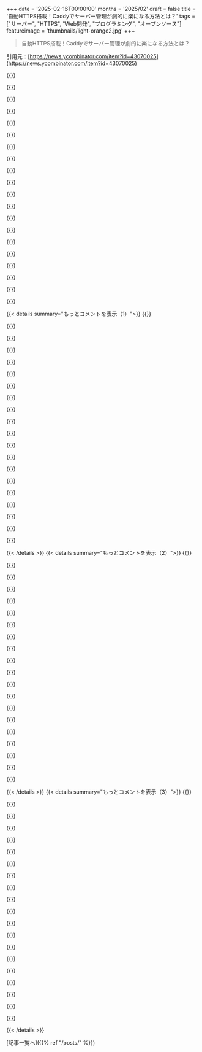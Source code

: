 +++
date = '2025-02-16T00:00:00'
months = '2025/02'
draft = false
title = '自動HTTPS搭載！Caddyでサーバー管理が劇的に楽になる方法とは？'
tags = ["サーバー", "HTTPS", "Web開発", "プログラミング", "オープンソース"]
featureimage = 'thumbnails/light-orange2.jpg'
+++

> 自動HTTPS搭載！Caddyでサーバー管理が劇的に楽になる方法とは？

引用元：[https://news.ycombinator.com/item?id=43070025](https://news.ycombinator.com/item?id=43070025)

{{<matomeQuote body="Caddyを使うと、開発中にAPIのHTTP2テストがめっちゃ楽になるんだ。多くの開発サーバーはHTTP1しか対応してないから、ローカルホストへの同時接続数が6に制限されちゃう。HTTP2はSSLが必要だけど、Caddyのリバースプロキシを使えば簡単にHTTP2が使えるようになり、ElectricSQLではこれをおすすめしてるよ。長いポーリングを行うAPIに最適だし、Viteの前に置くとリロードも速くなるんだ。" userName="samwillis" createdAt="2025-02-16T19:01:28" color="#45d325">}}

{{<matomeQuote body="HTTP2は厳密にはSSLが不要なんだけど、ブラウザがサポートしてないから、実質的にはサーバー間や非ブラウザクライアントでしか使えないんだ。HTTP3は完全に暗号化が必要になったけどね。" userName="jsheard" createdAt="2025-02-16T19:06:43" color="">}}

{{<matomeQuote body="ローカルでのHTTP2サポートがないのはほんと残念だよね。" userName="samwillis" createdAt="2025-02-16T19:12:30" color="">}}

{{<matomeQuote body="HTTP2を平文でサポートしない理由は、サーバーがHTTP/2かHTTP/1.1で応答するのを検出するのが複雑になるからだと思うよ。TLSを使えばALPNがあるから簡単なんだけどね。" userName="imdadadani" createdAt="2025-02-16T19:24:14" color="">}}

{{<matomeQuote body="最新のブラウザでは簡単にできるけど、実は愚かな中間プロキシがHTTP/2のリクエストをキャッシュしたり、壊したりする可能性があるからなんだ。暗号化があればこの問題はなくなるんだよね。" userName="zinekeller" createdAt="2025-02-16T22:52:07" color="#ff33a1">}}

{{<matomeQuote body="それはあんまり良い言い訳じゃないな。ブラウザがGopherサーバーに接続するのはgopher://example.comって打てばいいし、HTTP2もhttp2://example.comで良いはずだと思う。理由はさておき、そこの証明書をコピーしてブラウザでHTTP2使ってるよ。自分で作るより1秒早いんだ。" userName="jrockway" createdAt="2025-02-16T19:40:45" color="">}}

{{<matomeQuote body="URLでhttp2を使うのは、初期の移行が複雑になるんだよね。リンクをシェアする際に、ユーザーに最適な体験を直接保証できないし、古いリンクも気になるところだね。" userName="johannes1234321" createdAt="2025-02-16T22:17:10" color="">}}

{{<matomeQuote body="おお、これのおかげでさらに1秒節約だわ！" userName="taftster" createdAt="2025-02-16T20:06:28" color="">}}

{{<matomeQuote body="これって、どのブラウザやライブラリが信頼してるの？それともGoのツールチェーンがインストールするのかな？" userName="e12e" createdAt="2025-02-16T20:56:24" color="">}}

{{<matomeQuote body="特に信頼されてる訳じゃなくて、ただの自己署名証明書なんだ。自分の自己署名証明書と何が違うかって、生成するコマンドを考えなくていいだけだよ。" userName="jrockway" createdAt="2025-02-16T23:11:15" color="">}}

{{<matomeQuote body="ローカルホストで信頼しちゃうと、リスクがあるよね。みんながキーのコピーを手に入れられちゃうから。" userName="e12e" createdAt="2025-02-17T17:16:02" color="">}}

{{<matomeQuote body="DNS名を作ってローカルホストにリダイレクトする方法もあるよ。無理なら、無料のDNSサービスで正規ドメイン名を取得して証明書もらうのもあり。自分はtraefik.meを使ってて、ローカル開発でHTTP/2が動いてる。" userName="tacone" createdAt="2025-02-16T20:08:41" color="#45d325">}}

{{<matomeQuote body="すごく簡単なのは、/etc/hostsを使うこと。127.0.0.1 localhost local.foobar.comってやって、CaddyやNginxでワイルドカードの証明書を使えばOK。" userName="imhoguy" createdAt="2025-02-16T21:42:11" color="">}}

{{<matomeQuote body="DNS名を登録することで商業的に敏感な情報が漏れないか心配なら、SAN証明書は避けたほうがいいよ。ワイルドカード証明書は安全だし、秘密が漏れない名前を選べば大丈夫。" userName="dspillett" createdAt="2025-02-16T23:10:27" color="">}}

{{<matomeQuote body="＞SAN証明書は証明書透明性ログのせいで駄目だよ。実際、WebのPKIの証明書はほとんどがSANを持ってる。だし、SANがない証明書は使えないってことが確立されたから、もう古い方法は使えなくなったんだ。全く効果がないから、敏感な情報を隠すのは無駄だよ。" userName="tialaramex" createdAt="2025-02-16T23:52:32" color="#ff5733">}}

{{<matomeQuote body="＞WebのPKIにはすべてSANが含まれてるのは技術的に正しいけど、普通はSAN証明書とは呼ばないよ。つまり、ワイルドカード証明書だってSAN証明書と考えられるし、内部のDNS管理すれば外部からのリクエストに岩を隠せるってわけさ。" userName="dspillett" createdAt="2025-02-18T23:04:37" color="#ff33a1">}}

{{<matomeQuote body="mkcertとlocaldev.meを組み合わせて使ってる。mkcertでCAを生成して証明書をインストール、localdev.meでサブドメインをローカルホストにリダイレクトしてるよ。" userName="sarlalian" createdAt="2025-02-17T17:31:11" color="">}}

{{<matomeQuote body="それじゃあ、開発環境を世間にさらけ出しちゃうことにならない？それは大丈夫なの？" userName="8n4vidtmkvmk" createdAt="2025-02-16T20:17:21" color="">}}

{{<matomeQuote body="ローカルアドレスへのDNSは何も晒さないよ。myTopSecretsをlocalhostにマッピングすれば、自分だけが使えるし、他の人が使ったら自分のコンピュータにルーティングされるから大丈夫。" userName="adolph" createdAt="2025-02-16T20:38:52" color="">}}

{{<matomeQuote body="でも、myTopSecretsの存在は外にバレちゃうんだよね。証明書透明性ログも含めて、実験や個人的な開発するのに、今の設定が求めるのがクソだよ。" userName="TeMPOraL" createdAt="2025-02-16T21:04:54" color="">}}

{{< details summary="もっとコメントを表示（1）">}}
{{<matomeQuote body="確かにそうだよね。ブラウザがローカルシステムを開発プラットフォームとして使うのを妨げてる気がする。特にJSのlocalStorage APIがドメイン名が必要なとこが気に入らない。ローカルファーストなウェブアプリが作れなくなるのも問題。これができれば、プラットフォーム特有のアプリが減ると思う。" userName="dingdingdang" createdAt="2025-02-16T22:59:57" color="#ff5c5c">}}

{{<matomeQuote body="ちょっと実験したり個人的なことをハックするには、現実的にはReplitを使うのがいいけど、このスレッドは複雑に保つことについて話してるからね。> 2) サブスクリプション的な契約に入る必要がある（Let's Encrypt）。" userName="adolph" createdAt="2025-02-17T22:02:28" color="">}}

{{<matomeQuote body="でも、自分のmyTopSecretsを世界に見せる必要はないよ。ローカルDNSだけで名前を出せばいいし、ワイルドカード証明書を使えばSAN証明書みたいに外に情報を出さずに済む。あ、名前をmyTopSecretsじゃなくてProjectLooBreakにするのもいいかもね。" userName="dspillett" createdAt="2025-02-16T23:05:43" color="">}}

{{<matomeQuote body="ドメインを/etc/hostsに追加すれば、ローカルでテストするのにドメインを買う必要はないと思うけど。それに、外部に何も曝露するわけじゃない。" userName="Reubensson" createdAt="2025-02-16T21:33:26" color="">}}

{{<matomeQuote body="一応できるかもしれないけど、やるのが怖いかな。証明書も必要だし、ブラウザが信頼してくれない証明書の生成とか、モバイルデバイスでも通用させるのが面倒なんだよね。" userName="TeMPOraL" createdAt="2025-02-16T21:43:19" color="">}}

{{<matomeQuote body="DNSの話だけをしてたんだ。自己署名証明書にも問題はあるけど。ローカルのリゾルバでキャッシュの問題には全然ぶつからなかったよ。minicaを使ったことあるけど、ルート証明書の作成が楽になるんだよね。" userName="Reubensson" createdAt="2025-02-16T22:00:02" color="">}}

{{<matomeQuote body="何でも/etc/hostsに追加できるけど、正しい証明書がないとブラウザはそれを信頼しない。ドメインを持ってるなら便利だけどね。" userName="deanishe" createdAt="2025-02-18T18:46:49" color="">}}

{{<matomeQuote body="myTopSecretsは、インターネットに出さずにローカルでリダイレクトすることもできるよ。" userName="IncRnd" createdAt="2025-02-16T21:36:40" color="">}}

{{<matomeQuote body="このコメントで興味を持ったので調べたんだけど、Viteは証明書を設定すれば自動でHTTP2を使うみたい。Caddyをローカルで使う理由はそれほどないかも。" userName="JasonSage" createdAt="2025-02-16T21:23:02" color="">}}

{{<matomeQuote body="完全に同意。もし共有設定でgitリポジトリにコミットできる方法が必要なら、Localiasをチェックしてみて。これを使えば同じwifiネットワーク内のデバイスから開発サーバーにもアクセスできるから、モバイルテストにも便利だよ。" userName="peterldowns" createdAt="2025-02-16T20:17:08" color="#38d3d3">}}

{{<matomeQuote body="これはローカルホストでしか使えないってことだよね？DNSサーバーをセットアップしたり、ルート証明書をインストールしたりするような複雑なスキルなしで、社内ネットワーク向けに暗号化されたトラフィックを実現する方法を探してるんだ。お客さんにウェブサーバーを社内で運用してもらいたいから、サーバーが本物かどうかを確認する必要はないんだけど。" userName="breadwinner" createdAt="2025-02-16T23:41:16" color="">}}

{{<matomeQuote body="サーバーのアイデンティティを確認しないと、暗号化なんて意味ないよ。" userName="HumanOstrich" createdAt="2025-02-20T09:49:42" color="#38d3d3">}}

{{<matomeQuote body="Localiasは君の使い方には合ってないし、問題は解決できないよ、ゴメン。" userName="peterldowns" createdAt="2025-02-17T04:06:48" color="">}}

{{<matomeQuote body="その6つの接続ってデフォルトで、about:configで変更できるよ。今年はもっと高くしてもいいと思うけど、大手ブラウザの人たちが気にするとは思えないね。" userName="ndriscoll" createdAt="2025-02-17T05:01:25" color="">}}

{{<matomeQuote body="＞最大で6つの同時接続に制限されちゃうね。<br>ウェブサーバーが0.0.0.0で待機していれば、127.0.0.2や127.0.0.3、127.0.0.4…のlocalhost接続も受け入れるから、各接続に6つできると思うよ。https://superuser.com/questions/393700/what-is-the-127-0-0-2...（ただし、macOSではダメだって言ってるけど）" userName="jodrellblank" createdAt="2025-02-17T04:00:35" color="">}}

{{<matomeQuote body="今の時代、製品や企業はほとんどがngrokを使って開発環境やローカルサーバーをHTTP2に公開してると思ってたけど、Caddyがしっかりその役割を果たせるってことに気づいて良かった。" userName="srameshc" createdAt="2025-02-16T22:49:33" color="">}}

{{<matomeQuote body="＞OSの信頼ストアにインストールされるルート証明書を通じて<br>こんな機能をウェブサーバーにしたくないよ。" userName="noplacelikehome" createdAt="2025-02-17T00:55:29" color="">}}

{{<matomeQuote body="この目的のためにはオプションだから、明示的にインストールする必要があるよ。" userName="bogdan" createdAt="2025-02-17T07:13:34" color="">}}

{{<matomeQuote body="nginxからcaddy-docker-proxyに切り替えてから1年、その後最近Pangolinに移行したけど、すごく楽しい経験をしてるよ。Wireguardでのトンネル機能や認証が組み込まれたTraefikのフロントエンド。MinecraftサーバーのTCP転送が超簡単になったから、Nginx Proxy Managerのより良いバージョンを求めてる人にはおすすめ。ドキュメントはちょっと不足だけど、メンテナーたちはDiscordでとても助けてくれるよ。" userName="seaal" createdAt="2025-02-16T20:48:28" color="#38d3d3">}}

{{<matomeQuote body="Cloudflare Tunnelsの代替品みたいだね。ただしCloudflareのアクセスはCloudflareのセキュリティチームによって保護されているんだ。" userName="aborsy" createdAt="2025-02-16T21:14:34" color="">}}


{{< /details >}}
{{< details summary="もっとコメントを表示（2）">}}
{{<matomeQuote body="アメリカの会社にトラフィック監視されるのはいやだな。もうすでに自分のブラウジング行動が知られてるからさ。" userName="gloflo" createdAt="2025-02-16T21:38:52" color="">}}

{{<matomeQuote body="その通りだよね。でもVPSでPangolin使えば、その心配はないよ。どっちにしろクラウドプロバイダーがアクセスするから。" userName="aborsy" createdAt="2025-02-16T21:45:00" color="#785bff">}}

{{<matomeQuote body="Pangolinがどう動くかは分からないけど、一般的にはエンドツーエンド暗号化でトンネルを作ることができるよ。" userName="apitman" createdAt="2025-02-16T22:35:15" color="">}}

{{<matomeQuote body="OPはすでにCloudflareを使ってると言ってたよ。" userName="delduca" createdAt="2025-02-16T22:32:50" color="">}}

{{<matomeQuote body="Pangolinの名前が挙がっててうれしい！" userName="miloschwartz" createdAt="2025-02-16T22:52:53" color="">}}

{{<matomeQuote body="プロジェクトの頑張りに感謝！メッセージを広められてうれしいよ、Milo :)" userName="seaal" createdAt="2025-02-17T13:29:46" color="#45d325">}}

{{<matomeQuote body="このコメントありがと。サーバー用にドメインを使おうとしてるんだけど、ISPのアドレスは公開したくないから、別のセットアップも考えたい。ec2やDOのドロップレットで静的IPを使い、tailscaleでトラフィックをプロキシしたいと思ってる。ec2やドロップレットのウェブインタフェースからSSH接続を許可するIPを制御するのが楽でいいね。" userName="InMice" createdAt="2025-02-17T01:31:50" color="#785bff">}}

{{<matomeQuote body="SSOって何に使うの？他のセルフホステッドアプリとどう連携するの？認証を2回してたら意味がないよね。" userName="npodbielski" createdAt="2025-02-17T09:52:32" color="">}}

{{<matomeQuote body="特定のサブドメインで認証を無効にすることができるよ。クッキーもあまり元の認証を見ないからね。" userName="seaal" createdAt="2025-02-17T12:00:06" color="">}}

{{<matomeQuote body="なるほどね。理想的にはすべてのセルフホステッドアプリにSSOがあって、一度ログインすれば全てにアクセスできるのがいいな。家族も同じサービスを使うから、’またログインしなきゃいけないの？’って文句を聞きたくないし。スマホアプリもトークンを使うから、アプリUI経由でセットアップしなくちゃいけないのが面倒。だからスマホから2回もログインすることになって、さらに不便だよ。要するにプロキシWebサーバーでIPやIPレンジをブロック・ホワイトリストしたい。Pangolinはそこがすごいみたい。" userName="npodbielski" createdAt="2025-02-17T13:39:02" color="#ff33a1">}}

{{<matomeQuote body="SSOは一度だけで、パスワードマネージャーに保存できるからログインは大した問題じゃないよ。ユーザーや役割の作成も簡単で、IPやURLのホワイトリストで認証をスキップする設定もできるし、traefikの上に作られてるから拡張性も高い。家族のJellyfinは他の認証があるから、問題が起きないように無効にしてる。" userName="seaal" createdAt="2025-02-17T16:37:17" color="#45d325">}}

{{<matomeQuote body="このスレッドはポジティブな意見が多いね。Caddyを批判するつもりはないけど、Nginxに対する主な利点は証明書の設定が簡単ってことだけかな。数年前にKubernetesクラスターで証明書の自動作成と更新を設定したし、Load Balancerを新しいドメインに向けるだけで大丈夫。" userName="8n4vidtmkvmk" createdAt="2025-02-16T20:31:27" color="">}}

{{<matomeQuote body="Caddyに悪いところはないと言ったが、一つある。動的にロード可能なモジュールをサポートしていないから、例えばgeoipが必要な場合、自分でビルドしないといけないし、CVEの管理も大変。ディストリビューションの管理者を頼れない。" userName="homebrewer" createdAt="2025-02-16T20:58:50" color="#785bff">}}

{{<matomeQuote body="フォークを維持する必要はないよ。必要なものがあればDockerfileを用意してコンテナをビルドするだけだから。レートリミッティングを使う時も、単純にDockerfileを作るだけで済むよ。" userName="vruiz" createdAt="2025-02-16T22:04:47" color="">}}

{{<matomeQuote body="Dockerの外でCaddyを使いたいなら、リアルなリモートアドレスを取得するための問題がまだあるんだ。" userName="maple3142" createdAt="2025-02-17T01:13:27" color="">}}

{{<matomeQuote body="何もトラッキングする必要もないし、GitHub Actionsのワークフローを設定して依存関係のバージョンを自動で上げてもらえば楽だよ。" userName="Marsymars" createdAt="2025-02-17T01:01:39" color="">}}

{{<matomeQuote body="それならただ’apt install -y nginx certbot’を実行するだけで、ビルドやパッケージ環境の心配いらないよ。" userName="baby_souffle" createdAt="2025-02-17T01:54:12" color="">}}

{{<matomeQuote body="Golangは基本的にダイナミックロード型のライブラリをサポートしてない。最初はできるように見えるけど、実際にはそうじゃないから気を付けて。" userName="dboreham" createdAt="2025-02-16T21:52:37" color="">}}

{{<matomeQuote body="もう少し詳しく教えて。プラグインパッケージがこれを扱えると思ったけど、実際に試したことはないから、本当にダメなの？" userName="silisili" createdAt="2025-02-16T22:14:28" color="">}}

{{<matomeQuote body="それはそうだね。LinuxとmacOSに対応したPOCだし、実際には読み込んだシンボルを必要な意味にキャストするのに依存してる。" userName="pjmlp" createdAt="2025-02-16T22:31:10" color="">}}


{{< /details >}}
{{< details summary="もっとコメントを表示（3）">}}
{{<matomeQuote body="これが前回見たときの大きなネックだったんだ。Route 53や他のDNSプロバイダがLet’s Encryptのサポートのために使えなきゃいけなかったのが嫌で、自分でプラグインを作らなきゃいけない印象で、もう読むのをやめたよ。Certbotは簡単にインストールできるし、webサーバーとも一発で使えるしね。" userName="baby_souffle" createdAt="2025-02-16T21:31:07" color="">}}

{{<matomeQuote body="Caddy3はWASMプラグインをWazeroみたいなので実装するかもしれないな。パフォーマンスに影響が大きすぎないといいけど。" userName="apitman" createdAt="2025-02-16T22:37:59" color="">}}

{{<matomeQuote body="Caddyはnginxの意見のある代替で、現代的なデフォルトが設定されてる。全てのnginxやapacheの設定をする自信はあるけど、Caddyには「ドメイン名はこれ」って言うだけで、あとは楽に進められる。特定の機能にトラフィックやnginxを使いたいと思ったら、必要なときに切り替えればいいし、Caddyはすぐ使える状態なのが大きな利点だよ。" userName="maccard" createdAt="2025-02-16T20:46:27" color="#785bff">}}

{{<matomeQuote body="＞でも15分ほどでできるって言ってたけど、それには人が月や年の経験があってこその話じゃないかな。今ならLLMで証明書の設定とかもできると思うけど、過去に何度か挑戦したときは専門用語が多くて、全てを知っている人の視点で書かれてることが多かった。" userName="gamedever" createdAt="2025-02-17T00:20:27" color="">}}

{{<matomeQuote body="証明書の設定って本当に面倒。インフラエンジニアリングを何年もやってきたけど、SSLの隠れたコストを軽視する人たちが本当に多い。どこで終端するか、どの部分がSSLを扱うかを理解する必要があって、それを誤ると危険なことになっちゃうんだ。自己署名証明書を簡単に考える人が多いけど、全てのアプリケーションや依存関係がそれを信頼する方法を知らないと危ない。" userName="SOLAR_FIELDS" createdAt="2025-02-17T03:03:06" color="#ff5c5c">}}

{{<matomeQuote body="そうだよ、君の言う通りなんだ。自分でできる人でも、これは価値のある機能だよね。" userName="maccard" createdAt="2025-02-17T09:47:21" color="">}}

{{<matomeQuote body="Caddyは使ったことないけど、設定形式がnginxより悪いことはないだろうと思う。nginxの設定はすごい特殊なところがあるからさ。" userName="Diggsey" createdAt="2025-02-16T20:39:11" color="">}}

{{<matomeQuote body="＞nginxの設定形式より悪くはないと思う。設定をパラメータ化して読み込むことができるから、大きな設定を再利用できるのが嬉しいんだ。これはansibleやbash + envsubstに頼らなくて済むからね。" userName="homebrewer" createdAt="2025-02-16T21:01:41" color="">}}

{{<matomeQuote body="確かに。nginxの設定は昔から不思議なところがあったけど、結局は解決できたし、なかなか触ることはないから大丈夫だね。" userName="8n4vidtmkvmk" createdAt="2025-02-16T21:07:08" color="">}}

{{<matomeQuote body="単一の実行ファイルで、OSに関係なくファイルがどこにあるかが分かるのがいいね。" userName="thomasfromcdnjs" createdAt="2025-02-16T20:32:58" color="#ff33a1">}}

{{<matomeQuote body="Nginxで苦労してたけど、Caddyにしてみたらコマンド一発で簡単に動かせて感動したよ。もしNginxの設定が難しいって思うなら、Caddyを試してみる価値あり！" userName="lynndotpy" createdAt="2025-02-16T20:41:28" color="#ff5c5c">}}

{{<matomeQuote body="単一の実行ファイルはパッケージマネージャーがやるべきことだよ。他のOSではずっと前から解決されてる問題だし。" userName="homebrewer" createdAt="2025-02-16T21:05:02" color="">}}

{{<matomeQuote body="多くのケースで解決できてないよね。ポータブルアプリが人気なのもその証拠。アプリを一つのフォルダーにまとめるWindowsって、逆に言えば全てがファイルって考え方だよね。" userName="TeMPOraL" createdAt="2025-02-16T21:14:51" color="">}}

{{<matomeQuote body="OS間のIPCやネットワークを無視すれば、全てがファイルっていうのは確かだけど。Windowsのやり方は姿勢が変わっただけだよ。" userName="pjmlp" createdAt="2025-02-16T22:36:41" color="">}}

{{<matomeQuote body="Caddyはまだ試してないけど、Nginxには明らかな欠点があって、早く逃げたい。クエリの検出が遅いのが特に困るね。ログローテーションも面倒だし、他にもいろいろあるから、代替を探してる。" userName="k_bx" createdAt="2025-02-17T10:22:16" color="#38d3d3">}}

{{<matomeQuote body="ログローテーションは`logrotate`がやるべきじゃない？自分はあんまりログ見ないけど、使い道があるのも分かる。" userName="8n4vidtmkvmk" createdAt="2025-02-17T23:16:53" color="">}}

{{<matomeQuote body="Nginxを10年近く使ってたけど、設定を書くのが不安だった。でもCaddyは問題なく使えてるから個人的には満足。仕事ではNginxかTraefikを使うかもだけど、Caddyには過去のサポートフォーラムに不安があったのが気になる。" userName="wink" createdAt="2025-02-17T10:15:33" color="">}}

{{<matomeQuote body="Nginxは企業向けには優れてると思うけど、無駄な設定が多くて、基本的なことをするのも大変だからCaddyに目を向けたよ。" userName="DistractionRect" createdAt="2025-02-16T22:40:55" color="#785bff">}}

{{<matomeQuote body="どんな問題があったの？自分の本番環境の設定は65行もないんだけど、簡単にphp-fpmもサポートできるよ。" userName="8n4vidtmkvmk" createdAt="2025-02-17T01:32:42" color="">}}

{{<matomeQuote body="Caddyマジで好き。数年間使ってて信頼性も高いし、基本を覚えればセットアップも超簡単。ドキュメントはちょっと分かりづらいけど、NGINXでletsencryptの設定に苦労するよりずっと時間とエネルギーの節約になったよ。" userName="martinbaun" createdAt="2025-02-16T19:36:25" color="#ff33a1">}}


{{< /details >}}


[記事一覧へ]({{% ref "/posts/" %}})
